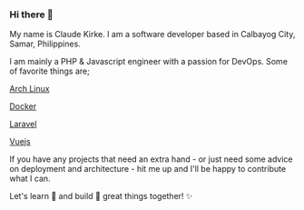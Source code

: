 ### Hi there 👋

My name is Claude Kirke. I am a software developer based in Calbayog City, Samar, Philippines.

I am mainly a PHP & Javascript engineer with a passion for DevOps. Some of favorite things are;

[Arch Linux](https://archlinux.org/)

[Docker](https://www.docker.com/)

[Laravel](https://laravel.com/)

[Vuejs](https://vuejs.org/)

If you have any projects that need an extra hand - or just need some advice on deployment and architecture - hit me up and I'll be happy to contribute what I can.

Let's learn 🔭 and build 👷 great things together! ✨
